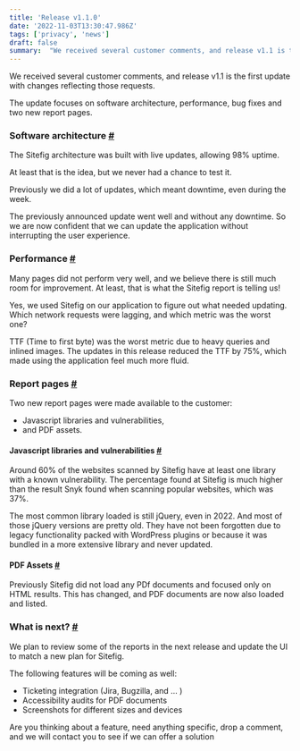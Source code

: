 ```yaml
---
title: 'Release v1.1.0'
date: '2022-11-03T13:30:47.986Z'
tags: ['privacy', 'news']
draft: false
summary:  "We received several customer comments, and release v1.1 is the first update with changes reflecting those requests. The update focuses on software architecture, performance, bug fixes and two new report pages"
---
```

We received several customer comments, and release v1.1 is the first update with changes reflecting those requests.

The update focuses on software architecture, performance, bug fixes and two new report pages.

### Software architecture [#](#software-architecture)

The Sitefig architecture was built with live updates, allowing 98% uptime.

At least that is the idea, but we never had a chance to test it.

Previously we did a lot of updates, which meant downtime, even during the week.

The previously announced update went well and without any downtime. So we are now confident that we can update the application without interrupting the user experience.

### Performance [#](#performance)

Many pages did not perform very well, and we believe there is still much room for improvement. At least, that is what the Sitefig report is telling us!

Yes, we used Sitefig on our application to figure out what needed updating. Which network requests were lagging, and which metric was the worst one?

TTF (Time to first byte) was the worst metric due to heavy queries and inlined images. The updates in this release reduced the TTF by 75%, which made using the application feel much more fluid.

### Report pages [#](#report-pages)

Two new report pages were made available to the customer:

*   Javascript libraries and vulnerabilities,
*   and PDF assets.

#### Javascript libraries and vulnerabilities [#](#javascript-libraries-and-vulnerabilities)

Around 60% of the websites scanned by Sitefig have at least one library with a known vulnerability. The percentage found at Sitefig is much higher than the result Snyk found when scanning popular websites, which was 37%.

The most common library loaded is still jQuery, even in 2022. And most of those jQuery versions are pretty old. They have not been forgotten due to legacy functionality packed with WordPress plugins or because it was bundled in a more extensive library and never updated.

#### PDF Assets [#](#pdf-assets)

Previously Sitefig did not load any PDf documents and focused only on HTML results. This has changed, and PDF documents are now also loaded and listed.

### What is next? [#](#what-is-next%3F)

We plan to review some of the reports in the next release and update the UI to match a new plan for Sitefig.

The following features will be coming as well:

*   Ticketing integration (Jira, Bugzilla, and … )
*   Accessibility audits for PDF documents
*   Screenshots for different sizes and devices

Are you thinking about a feature, need anything specific, drop a comment, and we will contact you to see if we can offer a solution
